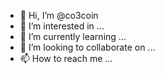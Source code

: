 - 👋 Hi, I’m @co3coin
- 👀 I’m interested in ...
- 🌱 I’m currently learning ...
- 💞️ I’m looking to collaborate on ...
- 📫 How to reach me ...

<!---
co3coin/co3coin is a ✨ special ✨ repository because its `README.md` (this file) appears on your GitHub profile.
You can click the Preview link to take a look at your changes.
--->

